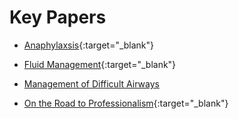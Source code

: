 # Key Papers

* [Anaphylaxsis](/pdfs/Anaphylaxis_Review.pdf){:target="_blank"}

* [Fluid Management](/pdfs/FluidManagementReview.pdf){:target="_blank"}

* [Management of Difficult Airways](/docs/assets/pdfs/diffifult_airway.pdf)

* [On the Road to Professionalism](pdfs/Professionalism.pdf){:target="_blank"}
